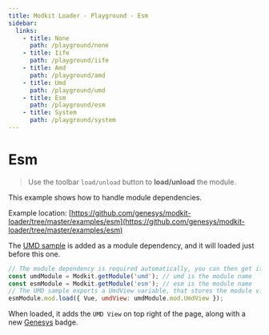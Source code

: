 ```yaml
---
title: Modkit Loader - Playground - Esm
sidebar:
  links:
    - title: None
      path: /playground/none
    - title: Iife
      path: /playground/iife
    - title: Amd
      path: /playground/amd
    - title: Umd
      path: /playground/umd
    - title: Esm
      path: /playground/esm
    - title: System
      path: /playground/system
---
```

<pg-esm></pg-esm>

# Esm

> Use the toolbar `load/unload` button to **load/unload** the module.

This example shows how to handle module dependencies.

Example location: [https://github.com/genesys/modkit-loader/tree/master/examples/esm](https://github.com/genesys/modkit-loader/tree/master/examples/esm)

The [UMD sample](https://github.com/genesys/modkit-loader/tree/master/examples/umd) is added as a module dependency, and it will loaded just before this one.

``` javascript
// The module dependency is required automatically, you can then get it like this
const umdModule = Modkit.getModule('umd'); // umd is the module name
const esmModule = Modkit.getModule('esm'); // esm is the module name
// The UMD sample exports a UmdView variable, that stores the module view, this is given to the esm module
esmModule.mod.load({ Vue, umdView: umdModule.mod.UmdView });
```

When loaded, it adds the `UMD View` on top right of the page, along with a new [Genesys](https://www.genesys.com/) badge.
